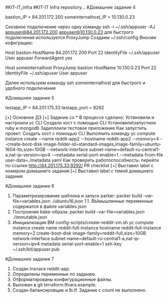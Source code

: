 #KIT-IT_infra
#KIT-IT Infra repository...
#Домашнее задание 4

bastion_IP = 84.201.172.200
someinternalhost_IP = 10.130.0.23

Скозвное подключение через одну команду ssh -i ~/.ssh/appuser -AJ appuser@84.201.172.200 appuser@10.130.0.23
для быстрого подключения используется ProxyJump
Создаем ~/.ssh/config
Вносми кофиграцию:

Host bastion
	HostName 84.201.172.200
	Port 22
        IdentityFile ~/.ssh/appuser
        User appuser
	ForwardAgent yes

Host someinternalhost
        ProxyJump bastion
        HostName 10.130.0.23
	Port 22
        IdentityFile ~/.ssh/apuser
        User appuser

Далее используем команду ssh someinternalhost  для быстрого и удобного подключения

#Домашнее задание 5

testapp_IP = 84.201.175.33
testapp_port = 9292

[+] Основное ДЗ
[+] Задание со *
В процессе сделано:
Установили и настроили yc CLI
Создали хост с помощью CLI
Установили\запустили ruby и mongodb
Задеплоили тестовое приложение
Как запустить проект:
Создать хост с помощью CLI
Выполнить команду yc compute instance create
--name reddit-app2
--hostname reddit-app2
--memory=4
--create-boot-disk image-folder-id=standard-images,image-family=ubuntu-1604-lts,size=10GB
--network-interface subnet-name=default-ru-central1-a,nat-ip-version=ipv4
--metadata serial-port-enable=1
--metadata-from-file user-data=./metadata.yaml
Как проверить работоспособность:
перейти по ссылке http://84.201.175.33:9292/
PR checklist
[+] Выставил label с номером домашнего задания
[+] Выставил label с темой домашнего задания

#Домашнее задание 6

1. Параметризирование шаблона и запуск parker:
   packer build -var-file=variables.json ./ubuntu16.json
1.1. ВЫмышленные переменные содержатся в файле variables.json
2. Построение bake-образа: packer build -var-file=variables.json ./immutable.json
3. Инициализация ВМ config-scripts/create-reddit-vm.sh
   yc compute instance create
name reddit-full-instance
hostname reddit-full-instance
memory=2
create-boot-disk image-family=reddit-full,size=10GB
network-interface subnet-name=default-ru-central1-a,nat-ip-version=ipv4
metadata serial-port-enable=1
ssh-key ~/.ssh/kit/appuser.pub

#Домашнее задание 7

1. Создан Insnace reddit-app.
2. Определены переменные по заданию.
3. Отформатированы конфигурационные файлы.
4. Выложен в git terraform.tfvars.example.
5. Создан балансировщик и lb.tf. Задание с count не выполнено.
